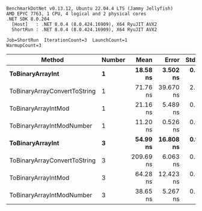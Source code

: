 ```

BenchmarkDotNet v0.13.12, Ubuntu 22.04.4 LTS (Jammy Jellyfish)
AMD EPYC 7763, 1 CPU, 4 logical and 2 physical cores
.NET SDK 8.0.204
  [Host]   : .NET 8.0.4 (8.0.424.16909), X64 RyuJIT AVX2
  ShortRun : .NET 8.0.4 (8.0.424.16909), X64 RyuJIT AVX2

Job=ShortRun  IterationCount=3  LaunchCount=1  
WarmupCount=3  

```
| Method                       | Number | Mean      | Error     | StdDev   | Min       | Max       | Gen0   | Allocated |
|----------------------------- |------- |----------:|----------:|---------:|----------:|----------:|-------:|----------:|
| **ToBinaryArrayInt**             | **1**      |  **18.58 ns** |  **3.502 ns** | **0.192 ns** |  **18.38 ns** |  **18.76 ns** | **0.0004** |      **32 B** |
| ToBinaryArrayConvertToString | 1      |  71.76 ns | 39.670 ns | 2.174 ns |  69.44 ns |  73.75 ns | 0.0011 |      96 B |
| ToBinaryArrayIntMod          | 1      |  21.16 ns |  5.489 ns | 0.301 ns |  20.84 ns |  21.43 ns | 0.0004 |      32 B |
| ToBinaryArrayIntModNumber    | 1      |  11.20 ns |  0.526 ns | 0.029 ns |  11.17 ns |  11.23 ns | 0.0004 |      32 B |
| **ToBinaryArrayInt**             | **3**      |  **54.99 ns** | **16.808 ns** | **0.921 ns** |  **53.97 ns** |  **55.76 ns** | **0.0011** |      **96 B** |
| ToBinaryArrayConvertToString | 3      | 209.69 ns |  6.063 ns | 0.332 ns | 209.40 ns | 210.05 ns | 0.0033 |     296 B |
| ToBinaryArrayIntMod          | 3      |  64.28 ns | 12.423 ns | 0.681 ns |  63.57 ns |  64.93 ns | 0.0011 |      96 B |
| ToBinaryArrayIntModNumber    | 3      |  38.65 ns |  5.267 ns | 0.289 ns |  38.32 ns |  38.86 ns | 0.0011 |      96 B |
